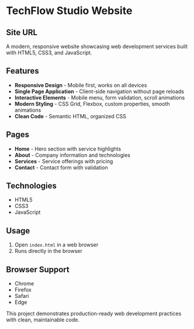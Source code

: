 # TechFlow Studio Website
## Site URL

A modern, responsive website showcasing web development services built with HTML5, CSS3, and JavaScript.

## Features

- **Responsive Design** - Mobile first, works on all devices
- **Single Page Application** - Client-side navigation without page reloads
- **Interactive Elements** - Mobile menu, form validation, scroll animations
- **Modern Styling** - CSS Grid, Flexbox, custom properties, smooth animations
- **Clean Code** - Semantic HTML, organized CSS

## Pages

- **Home** - Hero section with service highlights
- **About** - Company information and technologies
- **Services** - Service offerings with pricing
- **Contact** - Contact form with validation

## Technologies

- HTML5 
- CSS3 
- JavaScript 

## Usage

1. Open `index.html` in a web browser
2.  Runs directly in the browser

## Browser Support

- Chrome 
- Firefox 
- Safari 
- Edge 

This project demonstrates production-ready web development practices with clean, maintainable code.
